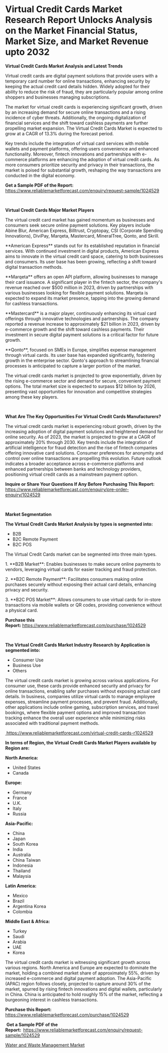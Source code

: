 <p><h1>Virtual Credit Cards Market Research Report Unlocks Analysis on the Market Financial Status, Market Size, and Market Revenue upto 2032</h1></p><p><strong>Virtual Credit Cards Market Analysis and Latest Trends</strong></p>
<p><p>Virtual credit cards are digital payment solutions that provide users with a temporary card number for online transactions, enhancing security by keeping the actual credit card details hidden. Widely adopted for their ability to reduce the risk of fraud, they are particularly popular among online shoppers and businesses managing subscriptions. </p><p>The market for virtual credit cards is experiencing significant growth, driven by an increasing demand for secure online transactions and a rising incidence of cyber threats. Additionally, the ongoing digitalization of financial services and the shift toward cashless payments are further propelling market expansion. The Virtual Credit Cards Market is expected to grow at a CAGR of 13.3% during the forecast period. </p><p>Key trends include the integration of virtual card services with mobile wallets and payment platforms, offering users convenience and enhanced functionality. Moreover, fintech innovations and partnerships with e-commerce platforms are enhancing the adoption of virtual credit cards. As more consumers prioritize security and privacy in their transactions, the market is poised for substantial growth, reshaping the way transactions are conducted in the digital economy.</p></p>
<p><strong>Get a Sample PDF of the Report:&nbsp;</strong> <a href="https://www.reliablemarketforecast.com/enquiry/request-sample/1024529?utm_campaign=2724&utm_medium=2&utm_source=Github&utm_content=ia&utm_term=06032025&utm_id=virtual-credit-cards">https://www.reliablemarketforecast.com/enquiry/request-sample/1024529</a></p>
<p>&nbsp;</p>
<p><strong>Virtual Credit Cards Major Market Players</strong></p>
<p><p>The virtual credit card market has gained momentum as businesses and consumers seek secure online payment solutions. Key players include Abine Blur, American Express, Billtrust, Cryptopay, CSI (Corporate Spending Innovations), DiviPay, Marqeta, Mastercard, MineralTree, Qonto, and Skrill.</p><p>**American Express** stands out for its established reputation in financial services. With continued investment in digital products, American Express aims to innovate in the virtual credit card space, catering to both businesses and consumers. Its user base has been growing, reflecting a shift toward digital transaction methods.</p><p>**Marqeta** offers an open API platform, allowing businesses to manage their card issuance. A significant player in the fintech sector, the company's revenue reached over $500 million in 2023, driven by partnerships with various businesses looking for flexible payment solutions. Marqeta is expected to expand its market presence, tapping into the growing demand for cashless transactions.</p><p>**Mastercard** is a major player, continuously enhancing its virtual card offerings through innovative technologies and partnerships. The company reported a revenue increase to approximately $21 billion in 2023, driven by e-commerce growth and the shift toward cashless payments. Their investment in secure digital payment solutions is a critical factor for future growth.</p><p>**Qonto**, focused on SMEs in Europe, simplifies expense management through virtual cards. Its user base has expanded significantly, fostering growth in the enterprise sector. Qonto's approach to streamlining financial processes is anticipated to capture a larger portion of the market.</p><p>The virtual credit cards market is projected to grow exponentially, driven by the rising e-commerce sector and demand for secure, convenient payment options. The total market size is expected to surpass $12 billion by 2026, presenting vast opportunities for innovation and competitive strategies among these key players.</p></p>
<p>&nbsp;</p>
<p><strong>What Are The Key Opportunities For Virtual Credit Cards Manufacturers?</strong></p>
<p><p>The virtual credit cards market is experiencing robust growth, driven by the increasing adoption of digital payment solutions and heightened demand for online security. As of 2023, the market is projected to grow at a CAGR of approximately 20% through 2030. Key trends include the integration of artificial intelligence for fraud detection and the rise of fintech companies offering innovative card solutions. Consumer preferences for anonymity and control over online transactions are propelling this evolution. Future outlook indicates a broader acceptance across e-commerce platforms and enhanced partnerships between banks and technology providers, positioning virtual credit cards as a mainstream payment option.</p></p>
<p><strong>Inquire or Share Your Questions If Any Before Purchasing This Report:</strong> <a href="https://www.reliablemarketforecast.com/enquiry/pre-order-enquiry/1024529?utm_campaign=2724&utm_medium=2&utm_source=Github&utm_content=ia&utm_term=06032025&utm_id=virtual-credit-cards">https://www.reliablemarketforecast.com/enquiry/pre-order-enquiry/1024529</a></p>
<p>&nbsp;</p>
<p><strong>Market Segmentation</strong></p>
<p><strong>The Virtual Credit Cards Market Analysis by types is segmented into:</strong></p>
<p><ul><li>B2B</li><li>B2C Remote Payment</li><li>B2C POS</li></ul></p>
<p><p>The Virtual Credit Cards market can be segmented into three main types. </p><p>1. **B2B Market**: Enables businesses to make secure online payments to vendors, leveraging virtual cards for easier tracking and fraud protection. </p><p>2. **B2C Remote Payment**: Facilitates consumers making online purchases securely without exposing their actual card details, enhancing privacy and security. </p><p>3. **B2C POS Market**: Allows consumers to use virtual cards for in-store transactions via mobile wallets or QR codes, providing convenience without a physical card.</p></p>
<p><strong>Purchase this Report:&nbsp;</strong><a href="https://www.reliablemarketforecast.com/purchase/1024529?utm_campaign=2724&utm_medium=2&utm_source=Github&utm_content=ia&utm_term=06032025&utm_id=virtual-credit-cards">https://www.reliablemarketforecast.com/purchase/1024529</a></p>
<p>&nbsp;</p>
<p><strong>The Virtual Credit Cards Market Industry Research by Application is segmented into:</strong></p>
<p><ul><li>Consumer Use</li><li>Business Use</li><li>Others</li></ul></p>
<p><p>The virtual credit cards market is growing across various applications. For consumer use, these cards provide enhanced security and privacy for online transactions, enabling safer purchases without exposing actual card details. In business, companies utilize virtual cards to manage employee expenses, streamline payment processes, and prevent fraud. Additionally, other applications include online gaming, subscription services, and travel bookings, where flexible payment options and improved transaction tracking enhance the overall user experience while minimizing risks associated with traditional payment methods.</p></p>
<p><a href="https://www.reliablemarketforecast.com/virtual-credit-cards-r1024529?utm_campaign=2724&utm_medium=2&utm_source=Github&utm_content=ia&utm_term=06032025&utm_id=virtual-credit-cards">&nbsp;https://www.reliablemarketforecast.com/virtual-credit-cards-r1024529</a></p>
<p><strong>In terms of Region, the Virtual Credit Cards Market Players available by Region are:</strong></p>
<p>
    <p> <strong> North America: </strong>
        <ul>
            <li>United States</li>
            <li>Canada</li>
        </ul>
        </p> 
    <p> <strong> Europe: </strong>
        <ul>
            <li>Germany</li>
            <li>France</li>
            <li>U.K.</li>
            <li>Italy</li>
            <li>Russia</li>
        </ul>
        </p> 
    <p> <strong> Asia-Pacific: </strong>
        <ul>
            <li>China</li>
            <li>Japan</li>
            <li>South Korea</li>
            <li>India</li>
            <li>Australia</li>
            <li>China Taiwan</li>
            <li>Indonesia</li>
            <li>Thailand</li>
            <li>Malaysia</li>
        </ul>
        </p> 
    <p> <strong> Latin America: </strong>
        <ul>
            <li>Mexico</li>
            <li>Brazil</li>
            <li>Argentina Korea</li>
            <li>Colombia</li>
        </ul>
        </p> 
    <p> <strong> Middle East & Africa: </strong>
        <ul>
            <li>Turkey</li>
            <li>Saudi</li>
            <li>Arabia</li>
            <li>UAE</li>
            <li>Korea</li>
        </ul>
    </p>
    </p>
<p><p>The virtual credit cards market is witnessing significant growth across various regions. North America and Europe are expected to dominate the market, holding a combined market share of approximately 55%, driven by increased e-commerce and digital payment adoption. The Asia-Pacific (APAC) region follows closely, projected to capture around 30% of the market, spurred by rising fintech innovations and digital wallets, particularly in China. China is anticipated to hold roughly 15% of the market, reflecting a burgeoning interest in cashless transactions.</p></p>
<p><strong>Purchase this Report: </strong><a href="https://www.reliablemarketforecast.com/purchase/1024529?utm_campaign=2724&utm_medium=2&utm_source=Github&utm_content=ia&utm_term=06032025&utm_id=virtual-credit-cards">https://www.reliablemarketforecast.com/purchase/1024529</a></p>
<p>&nbsp;<strong>Get a Sample PDF of the Report:&nbsp;&nbsp;</strong><a href="https://www.reliablemarketforecast.com/enquiry/request-sample/1024529?utm_campaign=2724&utm_medium=2&utm_source=Github&utm_content=ia&utm_term=06032025&utm_id=virtual-credit-cards">https://www.reliablemarketforecast.com/enquiry/request-sample/1024529</a></p>
<p><strong></strong></p>
<p><p><a href="https://github.com/waverlyam689/Market-Research-Report-List-1/blob/main/water-and-waste-management-market.md?utm_campaign=2724&utm_medium=2&utm_source=Github&utm_content=ia&utm_term=06032025&utm_id=virtual-credit-cards">Water and Waste Management Market</a></p></p>